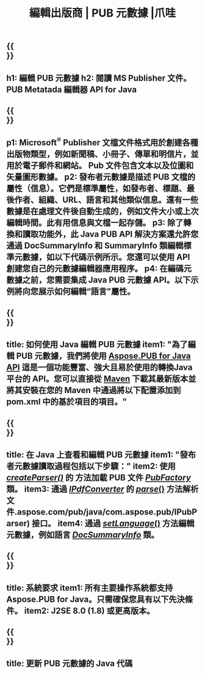 ﻿---
translation: true
template: /_templates/metadata-java.md
title: 編輯出版商 | PUB 元數據 |爪哇
description: 使用跨平台 PUB Java API 解決方案讀取發布者文件元數據。本地 Java API 使您可以訪問 SummaryInfo 和 DocSummaryInfo 屬性。
url: /java/metadata/pub/
metakeywords: 編輯 pub 元數據 java, pub 文件元數據 java, 發布者元數據編輯器 java, 讀取 pub 文件元數據 java, 讀取 pub 元數據 java
family: pub
platformtag: java
feature: metadata
aliases: /java/元數據/
---

{{<section banner>}}
---
h1: 編輯 PUB 元數據
h2: 閱讀 MS Publisher 文件。 PUB Metatada 編輯器 API for Java
---

{{<section overview>}}
---
p1: Microsoft<sup>®</sup> Publisher 文檔文件格式用於創建各種出版物類型，例如新聞稿、小冊子、傳單和明信片，並用於電子郵件和網站。 Pub 文件包含文本以及位圖和矢量圖形數據。
p2: 發布者元數據是描述 PUB 文檔的屬性（信息）。它們是標準屬性，如發布者、標題、最後作者、組織、URL、語言和其他類似信息。還有一些數據是在處理文件後自動生成的，例如文件大小或上次編輯時間。此有用信息與文檔一起存儲。
p3: 除了轉換和讀取功能外，此 Java PUB API 解決方案還允許您通過 DocSummaryInfo 和 SummaryInfo 類編輯標準元數據，如以下代碼示例所示。您還可以使用 API 創建您自己的元數據編輯器應用程序。
p4: 在編碼元數據之前，您需要集成 Java PUB 元數據 API。以下示例將向您展示如何編輯“語言”屬性。
---

{{<section widget>}}
---
title: 如何使用 Java 編輯 PUB 元數據
item1: "為了編輯 PUB 元數據，我們將使用 [Aspose.PUB for Java API](https://products.aspose.com/pub/java) 這是一個功能豐富、強大且易於使用的轉換Java 平台的 API。您可以直接從 [Maven](https://repository.aspose.com/webapp/#/artifacts/browse/tree/General/repo/com/aspose/aspose-pub) 下載其最新版本並將其安裝在您的 Maven 中通過將以下配置添加到 pom.xml 中的基於項目的項目。"
---

{{<section feature1>}}
---
title: 在 Java 上查看和編輯 PUB 元數據
item1: "發布者元數據讀取過程包括以下步驟："
item2: 使用 [*createParser()*](https://reference.aspose.com/pub/java/com.aspose.pub/PubFactory#createParser-java.lang.String-) 的  方法加載 PUB 文件 [*PubFactory*](https://reference.aspose.com/pub/java/com.aspose.pub/PubFactory) 類。
item3: 通過 [*IPdfConverter*](https://apireference) 的 [*parse*()](https://reference.aspose.com/pub/java/com.aspose.pub/IPubParser#parse--) 方法解析文件.aspose.com/pub/java/com.aspose.pub/IPubParser) 接口。
item4: 通過 [*setLanguage*()](https://reference.aspose.com/pub/java/com.aspose.pub/DocSummaryInfo#setLanguage-java.lang.String-) 方法編輯元數​​據，例如語言 [*DocSummaryInfo*](https://reference.aspose.com/pub/java/com.aspose.pub/DocSummaryInfo) 類。
---

{{<section feature2>}}
---
title: 系統要求
item1: 所有主要操作系統都支持 Aspose.PUB for Java。只需確保您具有以下先決條件。
item2: J2SE 8.0 (1.8) 或更高版本。
---

{{<section codeexample>}}
---
title: 更新 PUB 元數據的 Java 代碼
---